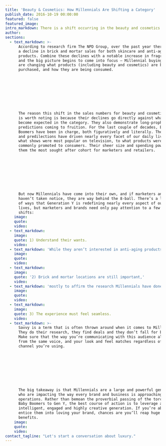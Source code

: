```yaml
---
title: 'Beauty & Cosmetics: How Millennials Are Shifting a Category'
publish_date: 2016-10-19 00:00:00
featured: false
featured_image:
intro_markdown: There is a shift occurring in the beauty and cosmetics category that is indicative of a larger change taking place throughout many other categories.​
author:
sections:
  - text_markdown: >-
      According to research firm The NPD Group, over the past year there was
      a decline in brick and mortar sales for both skincare and anti-aging
      products. Combine these declines with a notable increase in fragrance sales
      and the big picture begins to come into focus – Millennial buying habits
      are changing what products (including beauty and cosmetics) are being
      purchased, and how they are being consumed.









      The reason this shift in the sales numbers for beauty and cosmetics brands
      is worth noting is because their declines go directly against what has
      become expected in the category. They also demonstrate long-prophesized
      predictions coming to fruition. For the last couple of decades, Baby
      Boomers have been in charge, both figuratively and literally. Their likes
      and predilections have driven nearly every facet of our daily lives, from
      what shows were most popular on television, to what products were most
      commonly promoted to consumers. Their sheer size and spending power made
      them the most sought after cohort for marketers and retailers.









      But now Millennials have come into their own, and if marketers and brands
      haven’t taken notice, they are way behind the 8-ball. There’s a long list
      of ways that Generation Y is redefining nearly every aspect of our daily
      lives, but marketers and brands need only pay attention to a few key
      shifts:​
    image:
    quote:
    video:
  - text_markdown:
    image:
    quote: 1) Understand their wants.
    video:
  - text_markdown: 'While they aren’t interested in anti-aging products, this doesn’t mean they don’t want to protect themselves and their skin. It just means that they’re a few years from thinking they need products designed for older consumers. Many Millennials take their skincare regimen very seriously, but are more concerned with the now, rather than the future.​'
    image:
    quote:
    video:
  - text_markdown:
    image:
    quote: '2) Brick and mortar locations are still important,'
    video:
  - text_markdown: 'mostly to affirm the research Millennials have done prior to stepping foot inside a location. For beauty and cosmetics brands, brick and mortar should serve as a complement to your digital channels, and should always leverage B&M as a way to educate on new products and techniques.​'
    image:
    quote:
    video:
  - text_markdown:
    image:
    quote: 3) The experience must feel seamless.
    video:
  - text_markdown: >-
      Savvy is a term that is often thrown around when it comes to Millennials.
      They do their research, they find deals and they don’t fall for bullshit.
      Make sure that the way you’re communicating with this audience always comes
      from the same voice, and your look and feel matches regardless of the
      channel you’re using.









      The big takeaway is that Millennials are a large and powerful generation
      who are impacting the way every brand and business is approaching their
      operations. Rather than bemoan the proverbial passing of the torch from
      Baby Boomers to Gen Y, the best course of action is to leverage an
      intelligent, engaged and highly creative generation. If you’re able to
      entice them into loving your brand, chances are you’ll reap huge
      benefits.​
    image:
    quote:
    video:
contact_tagline: "Let's start a conversation about luxury."
---
```




